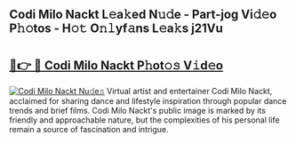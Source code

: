 ## Codi Milo Nackt L𝚎a𝚔ed N𝚞𝚍e - Part-jog Vi𝚍𝚎o P𝚑𝚘tos - H𝚘𝚝 O𝚗𝚕yf𝚊ns L𝚎a𝚔s j21Vu

# <h2><a href="http://kf607m.oniu.top/?m=Codi+Milo+Nackt">🔗👉 🔴 Codi Milo Nackt P𝚑ot𝚘𝚜 V𝚒d𝚎o</a></h2>

[![Codi Milo Nackt Nu𝚍e𝚜](https://i.imgur.com/0qMVB7G.gif)](http://kf607m.oniu.top/?m=Codi+Milo+Nackt)
Virtual artist and entertainer Codi Milo Nackt, acclaimed for sharing dance and lifestyle inspiration through popular dance trends and brief films. Codi Milo Nackt's public image is marked by its friendly and approachable nature, but the complexities of his personal life remain a source of fascination and intrigue.  
